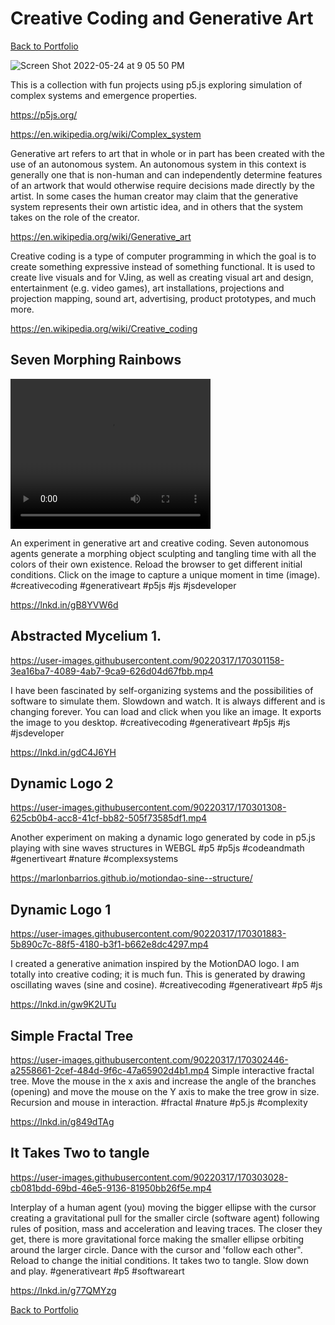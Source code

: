 # Creative Coding and Generative Art

[Back to Portfolio](https://marlonbarrios.github.io/)

![Screen Shot 2022-05-24 at 9 05 50 PM](https://user-images.githubusercontent.com/90220317/170304140-15ee0f3b-e0d8-44fe-9d0a-8a186422cac0.png)

This is a collection with fun projects using p5.js exploring simulation of complex systems and emergence properties.

https://p5js.org/

https://en.wikipedia.org/wiki/Complex_system

Generative art refers to art that in whole or in part has been created with the use of an autonomous system. An autonomous system in this context is generally one that is non-human and can independently determine features of an artwork that would otherwise require decisions made directly by the artist. In some cases the human creator may claim that the generative system represents their own artistic idea, and in others that the system takes on the role of the creator.

https://en.wikipedia.org/wiki/Generative_art

Creative coding is a type of computer programming in which the goal is to create something expressive instead of something functional. It is used to create live visuals and for VJing, as well as creating visual art and design, entertainment (e.g. video games), art installations, projections and projection mapping, sound art, advertising, product prototypes, and much more.

https://en.wikipedia.org/wiki/Creative_coding



## Seven Morphing Rainbows

<video width="320" height="240" controls>
  <source src="https://user-images.githubusercontent.com/90220317/170300464-3206e956-f262-4bac-b93e-c29773e1f0de.mp4" type="video/mp4">
</video>



An experiment in generative art and creative coding. Seven autonomous agents generate a morphing object sculpting and tangling time with all the colors of their own existence.
Reload the browser to get different initial conditions.
Click on the image to capture a unique moment in time (image).
#creativecoding #generativeart #p5js #js #jsdeveloper

https://lnkd.in/gB8YVW6d


## Abstracted Mycelium 1.

https://user-images.githubusercontent.com/90220317/170301158-3ea16ba7-4089-4ab7-9ca9-626d04d67fbb.mp4

I have been fascinated by self-organizing systems and the possibilities of software to simulate them. 
Slowdown and watch.
It is always different and is changing forever.
You can load  and click when you like an image. It exports the image to you desktop.
#creativecoding #generativeart #p5js #js #jsdeveloper

https://lnkd.in/gdC4J6YH


## Dynamic Logo 2

https://user-images.githubusercontent.com/90220317/170301308-625cb0b4-acc8-41cf-bb82-505f73585df1.mp4

Another experiment on making a dynamic logo generated by code in p5.js playing with sine waves structures in WEBGL
#p5 #p5js #codeandmath #genertiveart #nature #complexsystems

https://marlonbarrios.github.io/motiondao-sine--structure/


## Dynamic Logo 1

https://user-images.githubusercontent.com/90220317/170301883-5b890c7c-88f5-4180-b3f1-b662e8dc4297.mp4


I created a generative animation inspired by the MotionDAO logo. I am totally into creative coding; it is much fun. This is generated by drawing oscillating waves (sine and cosine).
#creativecoding #generativeart #p5 #js

https://lnkd.in/gw9K2UTu


## Simple Fractal Tree
https://user-images.githubusercontent.com/90220317/170302446-a2558661-2cef-484d-9f6c-47a65902d4b1.mp4
Simple interactive fractal tree. Move the mouse in the x axis and increase the angle of the branches (opening) and move the mouse on the Y axis to make the tree grow in size.
Recursion and mouse in interaction.
#fractal #nature #p5.js #complexity

https://lnkd.in/g849dTAg


## It Takes Two to tangle

https://user-images.githubusercontent.com/90220317/170303028-cb081bdd-69bd-46e5-9136-81950bb26f5e.mp4

Interplay of a human agent (you) moving the bigger ellipse with the cursor creating a gravitational pull for the smaller circle (software agent) following rules of position, mass and acceleration and leaving traces. The closer they get, there is more gravitational force making the smaller ellipse orbiting around the larger circle. Dance with the cursor and 'follow each other". Reload to change the initial conditions. It takes two to tangle. Slow down and play.
#generativeart #p5 #softwareart

https://lnkd.in/g77QMYzg

[Back to Portfolio](https://marlonbarrios.github.io/)
